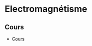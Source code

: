 <!--
Created by Its-Just-Nans - https://github.com/Its-Just-Nans
Copyright Its-Just-Nans
--->

# Electromagnétisme

## Cours

- [Cours](http://cpgedupuydelome.fr/spip.php?article279&url=.%2F&menu=PC)
